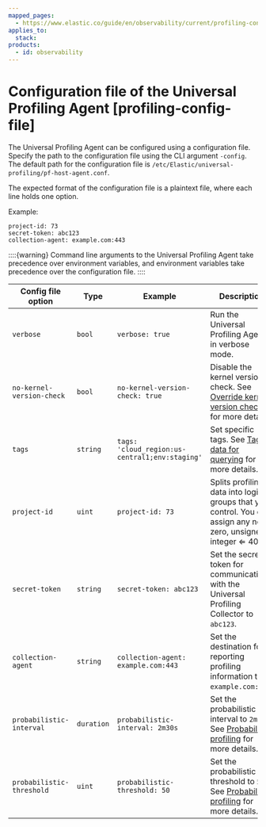 ```yaml
---
mapped_pages:
  - https://www.elastic.co/guide/en/observability/current/profiling-config-file.html
applies_to:
  stack:
products:
  - id: observability
---
```


# Configuration file of the Universal Profiling Agent [profiling-config-file]

The Universal Profiling Agent can be configured using a configuration file. Specify the path to the configuration file using the CLI argument `-config`. The default path for the configuration file is `/etc/Elastic/universal-profiling/pf-host-agent.conf`.

The expected format of the configuration file is a plaintext file, where each line holds one option.

Example:

```
project-id: 73
secret-token: abc123
collection-agent: example.com:443
```

::::{warning} 
Command line arguments to the Universal Profiling Agent take precedence over environment variables, and environment variables take precedence over the configuration file.
::::


| Config file option | Type | Example | Description |
| --- | --- | --- | --- |
| `verbose` | `bool` | `verbose: true` | Run the Universal Profiling Agent in verbose mode. |
| `no-kernel-version-check` | `bool` | `no-kernel-version-check: true` | Disable the kernel version check. See [Override kernel version check ](override-kernel-version-check.md) for more details. |
| `tags` | `string` | `tags: 'cloud_region:us-central1;env:staging'` | Set specific tags. See [Tag data for querying](tag-data-for-querying.md) for more details. |
| `project-id` | `uint` | `project-id: 73` | Splits profiling data into logical groups that you control. You can assign any non-zero, unsigned integer ⇐ 4095. |
| `secret-token` | `string` | `secret-token: abc123` | Set the secret token for communicating with the Universal Profiling Collector to `abc123`. |
| `collection-agent` | `string` | `collection-agent: example.com:443` | Set the destination for reporting profiling information to `example.com:443`. |
| `probabilistic-interval` | `duration` | `probabilistic-interval: 2m30s` | Set the probabilistic interval to `2m30s`. See [Probabilistic profiling](configure-probabilistic-profiling.md) for more details. |
| `probabilistic-threshold` | `uint` | `probabilistic-threshold: 50` | Set the probabilistic threshold to `50`. See [Probabilistic profiling](configure-probabilistic-profiling.md) for more details. |

